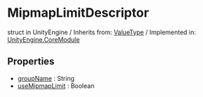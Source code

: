 # MipmapLimitDescriptor
struct in UnityEngine
 / Inherits from: <a href="https://docs.unity3d.com/6000.0/Documentation/ScriptReference/ValueType.html">ValueType</a> / Implemented in: <a href="https://docs.unity3d.com/6000.0/Documentation/ScriptReference/UnityEngine.CoreModule.html">UnityEngine.CoreModule</a>

## Properties
- <a href="https://docs.unity3d.com/6000.0/Documentation/ScriptReference/MipmapLimitDescriptor-groupName.html">groupName</a> : String
- <a href="https://docs.unity3d.com/6000.0/Documentation/ScriptReference/MipmapLimitDescriptor-useMipmapLimit.html">useMipmapLimit</a> : Boolean
